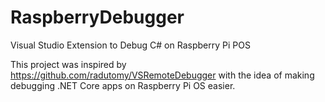 # RaspberryDebugger
Visual Studio Extension to Debug C# on Raspberry Pi POS

This project was inspired by https://github.com/radutomy/VSRemoteDebugger with the idea of making debugging .NET Core apps on Raspberry Pi OS easier.
